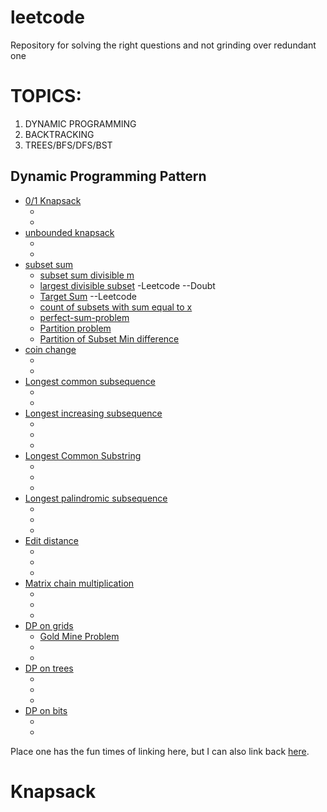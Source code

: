 # leetcode
Repository for solving the right questions and not grinding over redundant one

# TOPICS:
1. DYNAMIC PROGRAMMING <br>
2. BACKTRACKING <br>
3. TREES/BFS/DFS/BST<br>


## Dynamic Programming Pattern
* [0/1 Knapsack](https://www.geeksforgeeks.org/0-1-knapsack-problem-dp-10/) 
  - []() 
  - []() 
* [unbounded knapsack]() 
  - []() 
  - []() 
* [subset sum](https://www.geeksforgeeks.org/subset-sum-problem-dp-25/) 
  - [subset sum divisible m](https://www.geeksforgeeks.org/subset-sum-divisible-m/) 
  - [largest divisible subset](https://leetcode.com/problems/largest-divisible-subset/) -Leetcode  --Doubt 
  - [Target Sum](https://leetcode.com/problems/target-sum/) --Leetcode
  - [count of subsets with sum equal to x](https://www.geeksforgeeks.org/count-of-subsets-with-sum-equal-to-x-using-recursion/?ref=rp)
  - [perfect-sum-problem](https://www.geeksforgeeks.org/perfect-sum-problem/)
  - [Partition problem](https://leetcode.com/problems/partition-equal-subset-sum/)
  - [Partition of Subset Min difference](https://www.geeksforgeeks.org/partition-a-set-into-two-subsets-such-that-the-difference-of-subset-sums-is-minimum/)
* [coin change](https://www.geeksforgeeks.org/coin-change-dp-7/) 
  - []() 
  - []() 
* [Longest common subsequence]() 
  - []() 
  - []() 
* [Longest increasing subsequence]() 
  - []() 
  - []() 
  - []() 
* [Longest Common Substring]() 
  - []() 
  - []() 
  - []() 
* [Longest palindromic subsequence]() 
  - []() 
  - []() 
  - []() 
* [Edit distance]() 
  - []() 
  - []() 
  - []() 
* [Matrix chain multiplication]() 
  - []() 
  - []() 
  - []() 
* [DP on grids]() 
  - [Gold Mine Problem](https://www.geeksforgeeks.org/gold-mine-problem/) 
  - []() 
  - []() 
* [DP on trees]() 
  - []() 
  - []() 
  - []() 
* [DP on bits]() 
  - []() 
  - []() 

Place one has the fun times of linking here, but I can also link back [here](#TOPICS).
# Knapsack
 
